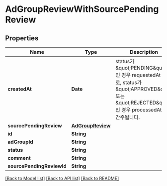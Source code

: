 # AdGroupReviewWithSourcePendingReview

## Properties
Name | Type | Description | Notes
------------ | ------------- | ------------- | -------------
**createdAt** | **Date** | status가 \&quot;PENDING\&quot;인 경우 requestedAt 으로, status가 \&quot;APPROVED\&quot; 또는 \&quot;REJECTED\&quot;인 경우 processedAt 으로 간주됩니다. | 
**sourcePendingReview** | [**AdGroupReview**](AdGroupReview.md) |  | [optional] 
**id** | **String** |  | 
**adGroupId** | **String** |  | 
**status** | **String** |  | 
**comment** | **String** |  | 
**sourcePendingReviewId** | **String** |  | 

[[Back to Model list]](../README.md#documentation-for-models) [[Back to API list]](../README.md#documentation-for-api-endpoints) [[Back to README]](../README.md)


